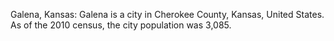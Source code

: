 Galena, Kansas: Galena is a city in Cherokee County, Kansas, United States.  As of the 2010 census, the city population was 3,085.

